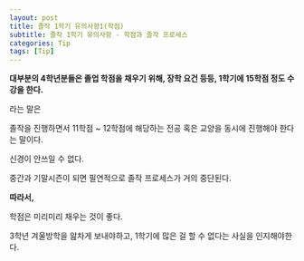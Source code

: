 ```yaml
---
layout: post
title: 졸작 1학기 유의사항1(학점)
subtitle: 졸작 1학기 유의사항 - 학점과 졸작 프로세스
categories: Tip
tags: [Tip]
---
```


**대부분의 4학년분들은 졸업 학점을 채우기 위해, 장학 요건 등등, 1학기에 15학점 정도 수강을 한다.**


라는 말은

졸작을 진행하면서 11학점 ~ 12학점에 해당하는 전공 혹은 교양을 동시에 진행해야 한다는 말이다.

신경이 안쓰일 수 없다.

중간과 기말시즌이 되면 필연적으로 졸작 프로세스가 거의 중단된다.



**따라서,**

학점은 미리미리 채우는 것이 좋다.

3학년 겨울방학을 앒차게 보내야하고, 1학기에 많은 걸 할 수 없다는 사실을 인지해야한다.

